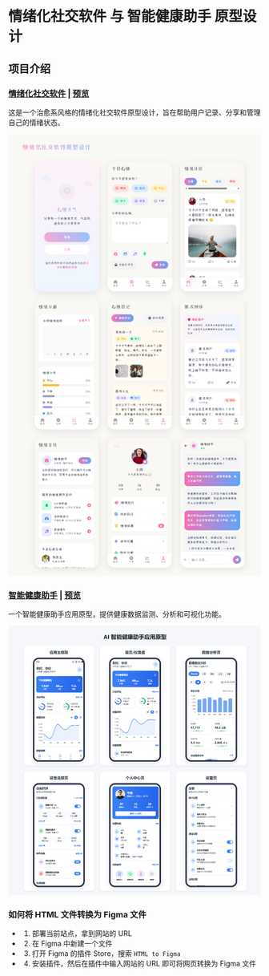 # 情绪化社交软件 与 智能健康助手 原型设计

## 项目介绍

### [情绪化社交软件](./Emotional%20Social%20Software/README.md) | [预览](/Emotional%20Social%20Software/index.html)

这是一个治愈系风格的情绪化社交软件原型设计，旨在帮助用户记录、分享和管理自己的情绪状态。

![](./Emotional%20Social%20Software/screenshot.png)

### [智能健康助手](./Smart%20Health%20Assistant/README.md) | [预览](/Smart%20Health%20Assistant/index.html)

一个智能健康助手应用原型，提供健康数据监测、分析和可视化功能。

![](./Smart%20Health%20Assistant/screenshot.png)

### 如何将 HTML 文件转换为 Figma 文件

-   1. 部署当前站点，拿到网站的 URL
-   2. 在 Figma 中新建一个文件
-   3. 打开 Figma 的插件 Store，搜索 `HTML to Figma`
-   4. 安装插件，然后在插件中输入网站的 URL 即可将网页转换为 Figma 文件
